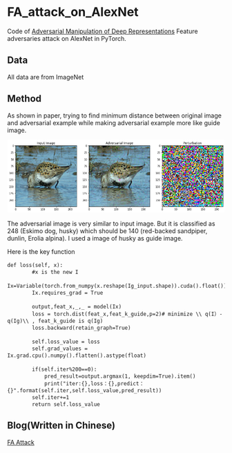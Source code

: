 # FA_attack_on_AlexNet
Code of [Adversarial Manipulation of Deep Representations](https://arxiv.org/abs/1511.05122) 
Feature adversaries attack on AlexNet in PyTorch.

## Data
All data are from ImageNet

## Method
As shown in paper, trying to find minimum distance between original image and adversarial example while making adversarial example more like guide image.  

![FA](FA.png)

The adversarial image is very similar to input image. But it is classified as 248  (Eskimo dog, husky) which should be 140 (red-backed sandpiper, dunlin, Erolia alpina). I used a image of husky as guide image.

Here is the key function
```
def loss(self, x):   
        #x is the new I
        Ix=Variable(torch.from_numpy(x.reshape(Ig_input.shape)).cuda().float())
        Ix.requires_grad = True
        
        output,feat_x,_,_ = model(Ix)
        loss = torch.dist(feat_x,feat_k_guide,p=2)# minimize \\ q(I）-q(Ig)\\ , feat_k_guide is q(Ig)
        loss.backward(retain_graph=True)
        
        self.loss_value = loss
        self.grad_values = Ix.grad.cpu().numpy().flatten().astype(float)
        
        if(self.iter%200==0):
            pred_result=output.argmax(1, keepdim=True).item()
            print("iter:{},loss：{},predict：{}".format(self.iter,self.loss_value,pred_result))
        self.iter+=1
        return self.loss_value
```

## Blog(Written in Chinese)
[FA Attack](https://blog.andrmapper.cn/2020/08/28/FA-Attack论文复现/)

